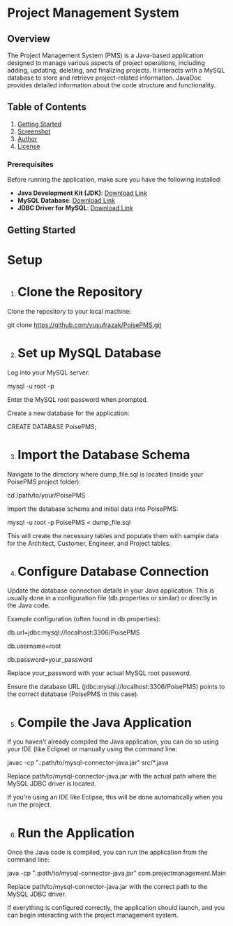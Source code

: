 # Project Management System




## Overview
The Project Management System (PMS) is a Java-based application designed to manage various aspects of project operations, including adding, updating, deleting, and finalizing projects. It interacts with a MySQL database to store and retrieve project-related information. JavaDoc provides detailed information about the code structure and functionality.




## Table of Contents




1. [Getting Started](#getting-started)
2. [Screenshot](#screenshot)
3. [Author](#author)
4. [License](#license)




### Prerequisites
Before running the application, make sure you have the following installed:


- **Java Development Kit (JDK)**: [Download Link](https://www.oracle.com/java/technologies/javase-jdk11-downloads.html)
- **MySQL Database**: [Download Link](https://dev.mysql.com/downloads/installer/)
- **JDBC Driver for MySQL**: [Download Link](https://dev.mysql.com/downloads/connector/j/)


## Getting Started


# Setup


1. # Clone the Repository
 
Clone the repository to your local machine:

git clone https://github.com/yusufrazak/PoisePMS.git


2. # Set up MySQL Database
   
Log into your MySQL server:

mysql -u root -p

Enter the MySQL root password when prompted.


Create a new database for the application:

CREATE DATABASE PoisePMS;


3. # Import the Database Schema
   
Navigate to the directory where dump_file.sql is located (inside your PoisePMS project folder):

cd /path/to/your/PoisePMS


Import the database schema and initial data into PoisePMS:

mysql -u root -p PoisePMS < dump_file.sql

This will create the necessary tables and populate them with sample data for the Architect, Customer, Engineer, and Project tables.


4. # Configure Database Connection
   
Update the database connection details in your Java application. This is usually done in a configuration file (db.properties or similar) or directly in the Java code.


Example configuration (often found in db.properties):

db.url=jdbc:mysql://localhost:3306/PoisePMS

db.username=root

db.password=your_password

Replace your_password with your actual MySQL root password.

Ensure the database URL (jdbc:mysql://localhost:3306/PoisePMS) points to the correct database (PoisePMS in this case).


5. # Compile the Java Application
   
If you haven’t already compiled the Java application, you can do so using your IDE (like Eclipse) or manually using the command line:

javac -cp ".:path/to/mysql-connector-java.jar" src/*.java

Replace path/to/mysql-connector-java.jar with the actual path where the MySQL JDBC driver is located.

If you're using an IDE like Eclipse, this will be done automatically when you run the project.


6. # Run the Application
   
Once the Java code is compiled, you can run the application from the command line:

java -cp ".:path/to/mysql-connector-java.jar" com.projectmanagement.Main

Replace path/to/mysql-connector-java.jar with the correct path to the MySQL JDBC driver.

If everything is configured correctly, the application should launch, and you can begin interacting with the project management system.




